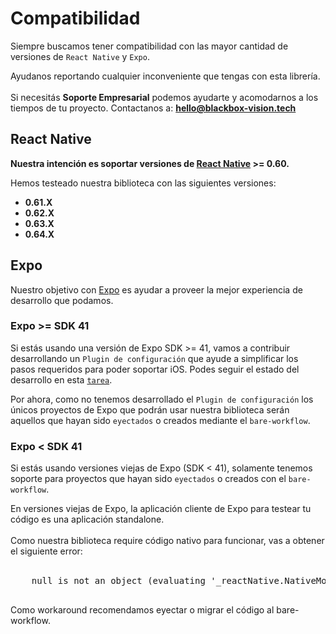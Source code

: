 # Compatibilidad

Siempre buscamos tener compatibilidad con las mayor cantidad de versiones de `React Native` y `Expo`.

<div class="alert alert--success" role="alert">
  Ayudanos reportando cualquier inconveniente que tengas con esta librería.
  <br/><br/>
  Si necesitás <strong>Soporte Empresarial</strong> podemos ayudarte y acomodarnos a los tiempos de tu proyecto. Contactanos a: <strong><a href="mailto:hello@blackbox-vision.tech">hello@blackbox-vision.tech</a></strong>
</div>

## React Native

**Nuestra intención es soportar versiones de [React Native](https://reactnative.dev) >= 0.60.**

Hemos testeado nuestra biblioteca con las siguientes versiones:

- **0.61.X**
- **0.62.X**
- **0.63.X**
- **0.64.X**

## Expo

Nuestro objetivo con [Expo](https://expo.io/) es ayudar a proveer la mejor experiencia de desarrollo que podamos.

### Expo >= SDK 41

Si estás usando una versión de Expo SDK >= 41, vamos a contribuir desarrollando un `Plugin de configuración` que ayude a simplificar los pasos requeridos para poder soportar iOS. Podes seguir el estado del desarrollo en esta [`tarea`](https://github.com/BlackBoxVision/react-native-mercadopago-px/issues/45).

Por ahora, como no tenemos desarrollado el `Plugin de configuración` los únicos proyectos de Expo que podrán usar nuestra biblioteca serán aquellos que hayan sido `eyectados` o creados mediante el `bare-workflow`.

### Expo < SDK 41

Si estás usando versiones viejas de Expo (SDK < 41), solamente tenemos soporte para proyectos que hayan sido `eyectados` o creados con el `bare-workflow`.

<div class="alert alert--danger" role="alert" style={{ backgroundColor: "#D32F2F" }}>
  En versiones viejas de Expo, la aplicación cliente de Expo para testear tu código es una aplicación standalone. 
  <br /> 
  <br /> 
  Como nuestra biblioteca require código nativo para funcionar, vas a obtener el siguiente error:
  <br /> 
  <br /> 
  <pre>
    null is not an object (evaluating '_reactNative.NativeModules.ReactNativeMercadopagoPx.createPayment')
  </pre>
  Como workaround recomendamos eyectar o migrar el código al bare-workflow.
</div>
